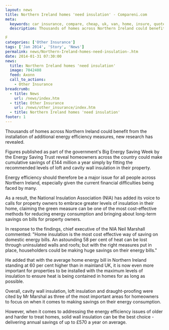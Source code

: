 ```yaml
---
layout: news
title: Northern Ireland homes 'need insulation' - Compareni.com
meta:
  keywords: car insurance, compare, cheap, uk, van, home, insure, quotes, online, comparison, bike, loans, life
  description: Thousands of homes across Northern Ireland could benefit from the installation of additional energy efficiency measures, new research has revealed.

F
categories: ['Other Insurance']
tags: ['Jan 2014', 'Story', 'News']
permalink: news/Northern-Ireland-homes-need-insulation-.htm
date: 2014-01-31 07:30:00
news:
  title: Northern Ireland homes 'need insulation'
  image: 7042408
  feed: Axonn
  call_to_actions:
    - Other Insurance
breadcrumb:
  - title: News
    url: /news/index.htm
  - title: Other Insurance
    url: /news/other_insurance/index.htm
  - title: Northern Ireland homes 'need insulation'
footer: 1
---
```


Thousands of homes across Northern Ireland could benefit from the installation of additional energy efficiency measures, new research has revealed.

Figures published as part of the government&#39;s Big Energy Saving Week by the Energy Saving Trust reveal homeowners across the country could make cumulative savings of &pound;144 million a year simply by fitting the recommended levels of loft and cavity wall insulation in their property.

Energy efficiency should therefore be a major issue for all people across Northern Ireland, especially given the current financial difficulties being faced by many.

As a result, the National Insulation Association (NIA) has added its voice to calls for property owners to embrace greater levels of insulation in their home, claiming the green measure can be one of the most cost-effective methods for reducing energy consumption and bringing about long-term savings on bills for property owners.

In response to the findings, chief executive of the NIA Neil Marshall commented: &quot;Home insulation is the most cost effective way of saving on domestic energy bills. An astounding 58 per cent of heat can be lost through uninsulated walls and roofs; but with the right measures put in place, householders could be making huge savings on their energy bills.&quot;&nbsp;

He added that with the average home energy bill in Northern Ireland standing at 60 per cent higher than in mainland UK, it is now even more important for properties to be installed with the maximum levels of insulation to ensure heat is being contained in homes for as long as possible.

Overall, cavity wall insulation, loft insulation and draught-proofing were cited by Mr Marshal as three of the most important areas for homeowners to focus on when it comes to making savings on their energy consumption.

However, when it comes to addressing the energy efficiency issues of older and harder to treat homes, solid wall insulation can be the best choice - delivering annual savings of up to &pound;570 a year on average.&nbsp;

